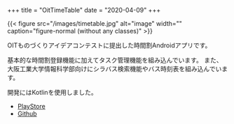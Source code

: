 +++
title = "OitTimeTable"
date = "2020-04-09"
+++

{{< figure src="/images/timetable.jpg" alt="image" width=""  caption="figure-normal (without any classes)" >}}

OITものづくりアイデアコンテストに提出した時間割Androidアプリです。

基本的な時間割登録機能に加えてタスク管理機能を組み込んでいます。 また、大阪工業大学情報科学部向けにシラバス検索機能やバス時刻表を組み込んでいます。

開発にはKotlinを使用しました。

* [PlayStore](https://play.google.com/store/apps/details?id=aoken.oit.timatable)
* [Github](https://github.com/Akirtn/oit_time_table)